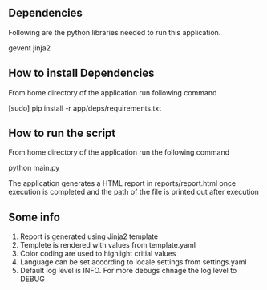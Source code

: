 Dependencies
------------

Following are the python libraries needed to run this application.

gevent
jinja2



How to install Dependencies
---------------------------

From home directory of the application run following command

[sudo] pip install -r app/deps/requirements.txt



How to run the script
---------------------

From home directory of the application run the following command

python main.py

The application generates a HTML report in reports/report.html once execution is completed and the path of the file is printed out after execution


Some info
------------------------

1. Report is generated using Jinja2 template
2. Templete is rendered with values from template.yaml
3. Color coding are used to highlight critial values
4. Language can be set according to locale settings from settings.yaml
5. Default log level is INFO. For more debugs chnage the log level to DEBUG